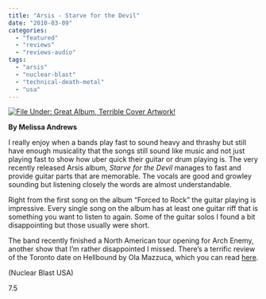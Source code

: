 ```yaml
---
title: "Arsis - Starve for the Devil"
date: "2010-03-09"
categories: 
  - "featured"
  - "reviews"
  - "reviews-audio"
tags: 
  - "arsis"
  - "nuclear-blast"
  - "technical-death-metal"
  - "usa"
---
```


[![File Under: Great Album, Terrible Cover Artwork!](http://www.hellbound.ca/wp-content/uploads/2010/01/ARSIS-Starve-For-The-Devil-Artwork-300x300.jpg "File Under: Great Album, Terrible Cover Artwork!")](http://www.hellbound.ca/wp-content/uploads/2010/01/ARSIS-Starve-For-The-Devil-Artwork.jpg)

**By Melissa Andrews**

I really enjoy when a bands play fast to sound heavy and thrashy but still have enough musicality that the songs still sound like music and not just playing fast to show how uber quick their guitar or drum playing is. The very recently released Arsis album, _Starve for the Devil_ manages to fast and provide guitar parts that are memorable. The vocals are good and growley sounding but listening closely the words are almost understandable.

Right from the first song on the album “Forced to Rock” the guitar playing is impressive. Every single song on the album has at least one guitar riff that is something you want to listen to again. Some of the guitar solos I found a bit disappointing but those usually were short.

The band recently finished a North American tour opening for Arch Enemy, another show that I’m rather disappointed I missed. There’s a terrific review of the Toronto date on Hellbound by Ola Mazzuca, which you can read [here](http://www.hellbound.ca/2010/01/archenemy-exodus-toronto-january-27-2010/).

(Nuclear Blast USA)

7.5
